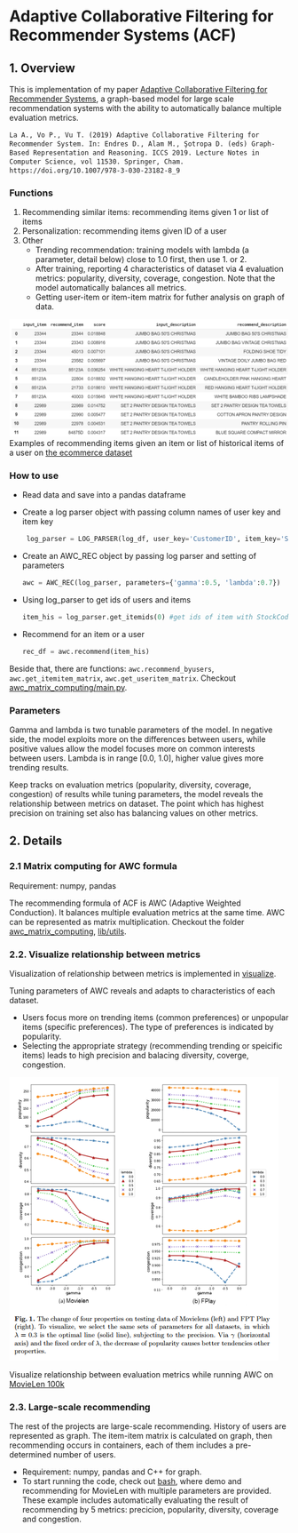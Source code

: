 # Adaptive Collaborative Filtering for Recommender Systems (ACF)

## 1. Overview

This is implementation of my paper [Adaptive Collaborative Filtering for Recommender Systems](https://doi.org/10.1007/978-3-030-23182-8_9), a graph-based model for large scale recommendation systems with the ability to automatically balance multiple evaluation metrics.

    La A., Vo P., Vu T. (2019) Adaptive Collaborative Filtering for Recommender System. In: Endres D., Alam M., Şotropa D. (eds) Graph-Based Representation and Reasoning. ICCS 2019. Lecture Notes in Computer Science, vol 11530. Springer, Cham. https://doi.org/10.1007/978-3-030-23182-8_9

### Functions

1. Recommending similar items: recommending items given 1 or list of items
2. Personalization: recommending items given ID of a user
3. Other
    - Trending recommendation: training models with lambda (a parameter, detail below) close to 1.0 first, then use 1. or 2.
    - After training, reporting 4 characteristics of dataset via 4 evaluation metrics: popularity, diversity, coverage, congestion. Note that the model automatically balances all metrics.
    - Getting user-item or item-item matrix for futher analysis on graph of data.

![demo.png](/images/demo.png) Examples of recommending items given an item or list of historical items of a user on [the ecommerce dataset](https://www.kaggle.com/carrie1/ecommerce-data)

### How to use

  - Read data and save into a pandas dataframe
  - Create a log parser object with passing column names of user key and item key
  
     ```python
      log_parser = LOG_PARSER(log_df, user_key='CustomerID', item_key='StockCode')
     ```
  
  - Create an AWC_REC object by passing log parser and setting of parameters
  
     ```python
     awc = AWC_REC(log_parser, parameters={'gamma':0.5, 'lambda':0.7})
     ```
      
  - Using log_parser to get ids of users and items 
   
     ```python
     item_his = log_parser.get_itemids(0) #get ids of item with StockCode = 0
     ```
        
  - Recommend for an item or a user
  
     ```python
     rec_df = awc.recommend(item_his)
     ```
     
   Beside that, there are functions: ```awc.recommend_byusers```, ```awc.get_itemitem_matrix```, ```awc.get_useritem_matrix```. Checkout [awc_matrix_computing/main.py](/awc_matrix_computing/main.py). 
   
      
### Parameters

  Gamma and lambda is two tunable parameters of the model. In negative side, the model exploits more on the differences between users, while positive values allow the model focuses more on common interests between users. Lambda is in range [0.0, 1.0], higher value gives more trending results.
 
 Keep tracks on evaluation metrics (popularity, diversity, coverage, congestion) of results while tuning parameters, the model reveals the relationship between metrics on dataset. The point which has highest precision on training set also has balancing values on other metrics.

## 2. Details

### 2.1 Matrix computing for AWC formula

Requirement: numpy, pandas

The recommending formula of ACF is AWC (Adaptive Weighted Conduction). It balances multiple evaluation metrics at the same time. AWC can be represented as matrix multiplication. Checkout the folder [awc_matrix_computing](/awc_matrix_computing), [lib/utils](/lib/utils).

### 2.2. Visualize relationship between metrics

Visualization of relationship between metrics is implemented in [visualize](/visualize).

Tuning parameters of AWC reveals and adapts to characteristics of each dataset. 
+ Users focus more on trending items (common preferences) or unpopular items (specific preferences). The type of preferences is indicated by popularity.
+ Selecting the appropriate strategy (recommending trending or speicific items) leads to high precision and balacing diversity, coverge, congestion.

![visualize/metric_relationship.png](visualize/metric_relationship.png)

Visualize relationship between evaluation metrics while running AWC on [MovieLen 100k](https://grouplens.org/datasets/movielens/100k/)


### 2.3. Large-scale recommending

The rest of the projects are large-scale recommending. History of users are represented as graph. The item-item matrix is calculated on graph, then recommending occurs in containers, each of them includes a pre-determined number of users.  

+ Requirement: numpy, pandas and C++ for graph.
+ To start running the code, check out [bash](/bash), where demo and recommending for MovieLen with multiple parameters are provided. These example includes automatically evaluating the result of recommending by 5 metrics: precicion, popularity, diversity, coverage and congestion.

